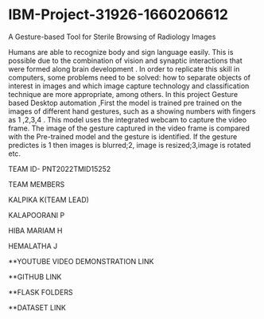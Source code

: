 # IBM-Project-31926-1660206612
A Gesture-based Tool for Sterile Browsing of Radiology Images

Humans are able to recognize body and sign language easily.
This is possible due to the combination of vision and synaptic interactions that were formed along brain development . 
In order to replicate this skill in computers, some problems need to be solved: how to separate objects of interest in images and which image capture technology and classification technique are more appropriate, among others.
In this project Gesture based Desktop automation ,First the model is trained pre trained on the images of different hand gestures, such as a showing numbers with fingers as 1 ,2,3,4 .
This model uses the integrated webcam to capture the video frame.
The image of the gesture captured in the video frame is compared with  the Pre-trained model and the gesture is identified.
If the gesture predictes is 1 then images is blurred;2, image is resized;3,image is rotated etc.

TEAM ID- PNT2022TMID15252


TEAM MEMBERS

KALPIKA K(TEAM LEAD)

KALAPOORANI P

HIBA MARIAM H

HEMALATHA J

**YOUTUBE VIDEO DEMONSTRATION LINK

**GITHUB LINK

**FLASK FOLDERS

**DATASET LINK

